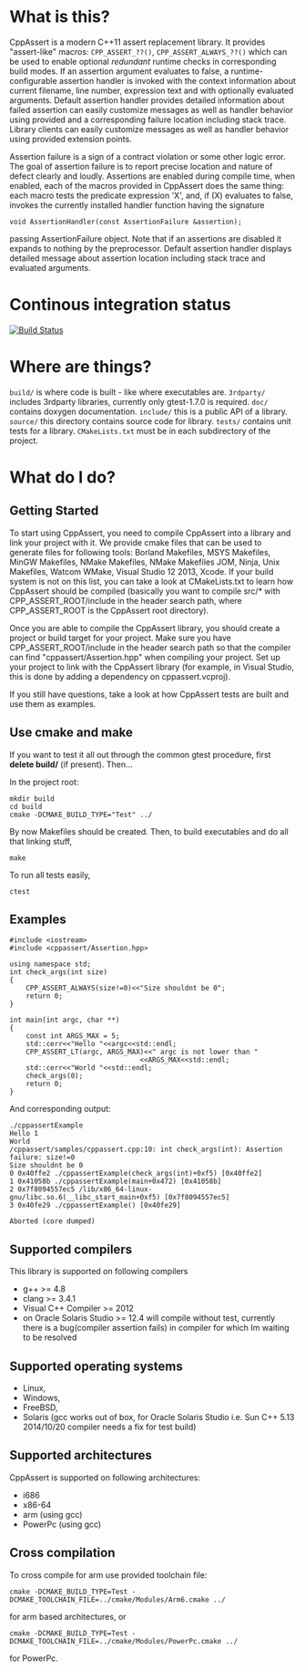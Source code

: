 # What is this? 

CppAssert is a modern C++11 assert replacement library. It provides "assert-like" 
macros: `CPP_ASSERT_??()`, `CPP_ASSERT_ALWAYS_??()` which can be used to 
enable optional *redundant* runtime checks in corresponding build modes. 
If an assertion argument evaluates to false, a runtime-configurable assertion
handler is invoked with the context information about current filename,
line number, expression text and with optionally evaluated arguments.
Default assertion handler provides detailed information about failed assertion
can easily customize messages as well as handler behavior using provided
and a corresponding failure location including stack trace.  Library clients
can easily customize messages as well as handler behavior using provided
extension points.

Assertion failure is a sign of a contract violation or some other logic
error. The goal of assertion failure is to report precise location and
nature of defect clearly and loudly. Assertions are enabled during compile
time, when enabled, each of the macros provided in CppAssert does the same
thing: each macro tests the predicate expression 'X', and, if (X) evaluates
to false, invokes the currently installed handler function having the signature

    void AssertionHandler(const AssertionFailure &assertion);

passing AssertionFailure object. Note that if an assertions are disabled
it expands to nothing by the preprocessor. Default assertion handler displays
detailed message about assertion location including stack trace and evaluated
arguments.

# Continous integration status

[![Build Status](https://travis-ci.org/DariuszOstolski/cppassert.svg?branch=master)](https://travis-ci.org/DariuszOstolski/cppassert)

# Where are things?

`build/` is where code is built - like where executables are.
`3rdparty/` includes 3rdparty libraries, currently only gtest-1.7.0 is required.
`doc/` contains doxygen documentation.
`include/` this is a public API of a library.
`source/` this directory contains source code for library.
`tests/` contains unit tests for a library.
`CMakeLists.txt` must be in each subdirectory of the project.

# What do I do?

## Getting Started

To start using CppAssert, you need to compile CppAssert into a 
library and link your project with it.  We provide cmake files 
that can be used to generate files for following tools: Borland 
Makefiles, MSYS Makefiles, MinGW Makefiles, NMake Makefiles, NMake
Makefiles JOM, Ninja, Unix Makefiles, Watcom WMake, Visual Studio
12 2013, Xcode. If your build system is not on this list, you can 
take a look at CMakeLists.txt to learn how CppAssert should be compiled
(basically you want to compile src/* with CPP_ASSERT_ROOT/include in the 
header search path, where CPP_ASSERT_ROOT is the CppAssert root directory).

Once you are able to compile the CppAssert library, you should create 
a project or build target for your project. Make sure you have CPP_ASSERT_ROOT/include 
in the header search path so that the compiler can find "cppassert/Assertion.hpp"
when compiling your project. Set up your project to link with the 
CppAssert library (for example, in Visual Studio, this is done by 
adding a dependency on cppassert.vcproj).

If you still have questions, take a look at how CppAssert tests are 
built and use them as examples. 

## Use cmake and make
If you want to test it all out through the common gtest procedure, first
**delete build/** (if present). Then...

In the project root:

    mkdir build
    cd build
    cmake -DCMAKE_BUILD_TYPE="Test" ../

By now Makefiles should be created.
Then, to build executables and do all that linking stuff,

    make

To run all tests easily,

    ctest

## Examples

```
#include <iostream>
#include <cppassert/Assertion.hpp>

using namespace std;
int check_args(int size)
{
    CPP_ASSERT_ALWAYS(size!=0)<<"Size shouldnt be 0";
    return 0;
}

int main(int argc, char **)
{
    const int ARGS_MAX = 5;
    std::cerr<<"Hello "<<argc<<std::endl;
    CPP_ASSERT_LT(argc, ARGS_MAX)<<" argc is not lower than "
                                <<ARGS_MAX<<std::endl;
    std::cerr<<"World "<<std::endl;
    check_args(0);
    return 0;
}

``` 

And corresponding output:

```
./cppassertExample 
Hello 1
World 
/cppassert/samples/cppassert.cpp:10: int check_args(int): Assertion failure: size!=0
Size shouldnt be 0
0 0x40ffe2 ./cppassertExample(check_args(int)+0xf5) [0x40ffe2]
1 0x41058b ./cppassertExample(main+0x472) [0x41058b]
2 0x7f8094557ec5 /lib/x86_64-linux-gnu/libc.so.6(__libc_start_main+0xf5) [0x7f8094557ec5]
3 0x40fe29 ./cppassertExample() [0x40fe29]

Aborted (core dumped)
```

## Supported compilers

This library is supported on following compilers
- g++ >= 4.8
- clang >= 3.4.1
- Visual C++ Compiler >= 2012
- on Oracle Solaris Studio >= 12.4 will compile without test, currently there is 
  a bug(compiler assertion fails) in compiler for which Im waiting to be 
  resolved

## Supported operating systems

- Linux,
- Windows,
- FreeBSD,
- Solaris (gcc works out of box, for Oracle Solaris Studio i.e. Sun C++ 5.13 
  2014/10/20 compiler needs a fix for test build)


## Supported architectures

CppAssert is supported on following architectures:
- i686
- x86-64
- arm (using gcc)
- PowerPc (using gcc)

## Cross compilation

To cross compile for arm use provided toolchain file:

    cmake -DCMAKE_BUILD_TYPE=Test -DCMAKE_TOOLCHAIN_FILE=../cmake/Modules/Arm6.cmake ../

for arm based architectures, or

    cmake -DCMAKE_BUILD_TYPE=Test -DCMAKE_TOOLCHAIN_FILE=../cmake/Modules/PowerPc.cmake ../

for PowerPc.
